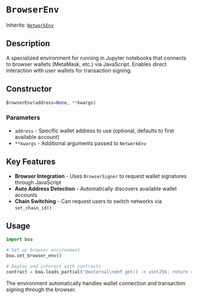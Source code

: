 # `BrowserEnv`

Inherits: [`NetworkEnv`](network_env.md)

## Description

A specialized environment for running in Jupyter notebooks that connects to browser wallets (MetaMask, etc.) via JavaScript. Enables direct interaction with user wallets for transaction signing.

## Constructor

```python
BrowserEnv(address=None, **kwargs)
```

### Parameters

- `address` - Specific wallet address to use (optional, defaults to first available account)
- `**kwargs` - Additional arguments passed to `NetworkEnv`

## Key Features

- **Browser Integration** - Uses `BrowserSigner` to request wallet signatures through JavaScript
- **Auto Address Detection** - Automatically discovers available wallet accounts
- **Chain Switching** - Can request users to switch networks via `set_chain_id()`

## Usage

```python
import boa

# Set up browser environment
boa.set_browser_env()

# Deploy and interact with contracts
contract = boa.loads_partial("@external\ndef get() -> uint256: return 42").deploy()
```

The environment automatically handles wallet connection and transaction signing through the browser.

